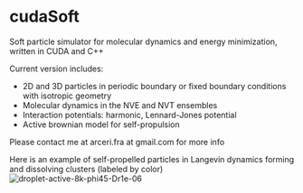 # cudaSoft
Soft particle simulator for molecular dynamics and energy minimization, written in CUDA and C++

Current version includes:
- 2D and 3D particles in periodic boundary or fixed boundary conditions with isotropic geometry
- Molecular dynamics in the NVE and NVT ensembles
- Interaction potentials: harmonic, Lennard-Jones potential
- Active brownian model for self-propulsion


Please contact me at arceri.fra at gmail.com for more info

Here is an example of self-propelled particles in Langevin dynamics forming and dissolving clusters (labeled by color)
![droplet-active-8k-phi45-Dr1e-06](https://github.com/farceri/cudaSoft/assets/32315176/bff8248f-6280-46ef-a79c-1a292d9551bc)

